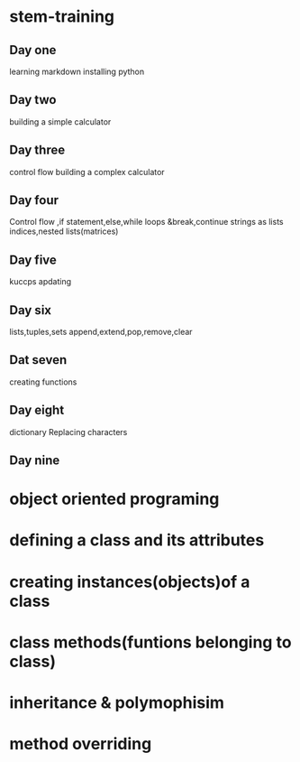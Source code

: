 # stem-training
## Day one
learning markdown
installing python
## Day two
building a simple calculator
## Day three
control flow
building a complex calculator
## Day four
Control flow ,if statement,else,while loops &break,continue strings as lists indices,nested lists(matrices)
## Day five
kuccps apdating
## Day six
lists,tuples,sets
append,extend,pop,remove,clear
## Dat seven
creating functions
## Day eight
dictionary
Replacing characters
## Day nine
# object oriented programing 
# defining a class and its attributes
# creating instances(objects)of a class
# class methods(funtions belonging to class)
# inheritance & polymophisim
# method overriding



